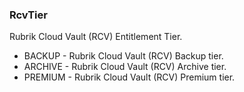 ### RcvTier
Rubrik Cloud Vault (RCV) Entitlement Tier.

- BACKUP - Rubrik Cloud Vault (RCV) Backup tier.
- ARCHIVE - Rubrik Cloud Vault (RCV) Archive tier.
- PREMIUM - Rubrik Cloud Vault (RCV) Premium tier.

